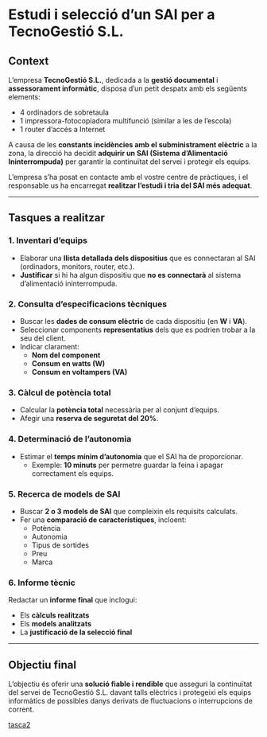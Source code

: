 # Estudi i selecció d’un SAI per a TecnoGestió S.L.

## Context

L’empresa **TecnoGestió S.L.**, dedicada a la **gestió documental** i **assessorament informàtic**, disposa d’un petit despatx amb els següents elements:
- 4 ordinadors de sobretaula
- 1 impressora-fotocopiadora multifunció (similar a les de l’escola)
- 1 router d’accés a Internet

A causa de les **constants incidències amb el subministrament elèctric** a la zona, la direcció ha decidit **adquirir un SAI (Sistema d’Alimentació Ininterrompuda)** per garantir la continuïtat del servei i protegir els equips.

L’empresa s’ha posat en contacte amb el vostre centre de pràctiques, i el responsable us ha encarregat **realitzar l’estudi i tria del SAI més adequat**.

---

## Tasques a realitzar

### 1. Inventari d’equips
- Elaborar una **llista detallada dels dispositius** que es connectaran al SAI (ordinadors, monitors, router, etc.).
- **Justificar** si hi ha algun dispositiu que **no es connectarà** al sistema d’alimentació ininterrompuda.

### 2. Consulta d’especificacions tècniques
- Buscar les **dades de consum elèctric** de cada dispositiu (en **W** i **VA**).
- Seleccionar components **representatius** dels que es podrien trobar a la seu del client.
- Indicar clarament:
  - **Nom del component**
  - **Consum en watts (W)**
  - **Consum en voltampers (VA)**

### 3. Càlcul de potència total
- Calcular la **potència total** necessària per al conjunt d’equips.
- Afegir una **reserva de seguretat del 20%**.

### 4. Determinació de l’autonomia
- Estimar el **temps mínim d’autonomia** que el SAI ha de proporcionar.
  - Exemple: **10 minuts** per permetre guardar la feina i apagar correctament els equips.

### 5. Recerca de models de SAI
- Buscar **2 o 3 models de SAI** que compleixin els requisits calculats.
- Fer una **comparació de característiques**, incloent:
  - Potència
  - Autonomia
  - Tipus de sortides
  - Preu
  - Marca

### 6. Informe tècnic
Redactar un **informe final** que inclogui:
- Els **càlculs realitzats**
- Els **models analitzats**
- La **justificació de la selecció final**

---

## Objectiu final

L’objectiu és oferir una **solució fiable i rendible** que asseguri la continuïtat del servei de TecnoGestió S.L. davant talls elèctrics i protegeixi els equips informàtics de possibles danys derivats de fluctuacions o interrupcions de corrent.

[tasca2](tasca2/solucio.md)

